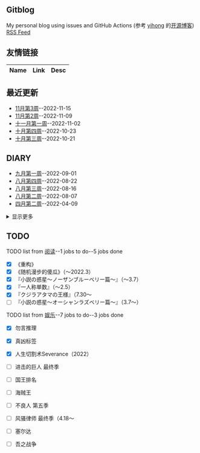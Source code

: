 ## Gitblog
My personal blog using issues and GitHub Actions (参考 [yihong](https://github.com/yihong0618) 的[开源博客](https://github.com/yihong0618/gitblog/issues/177))
[RSS Feed](https://raw.githubusercontent.com/wjianbo/blog-data/main/feed.xml)
## 友情链接
| Name | Link | Desc | 
 | ---- | ---- | ---- |
## 最近更新
- [11月第3周](https://github.com/wjianbo/blog-data/issues/33)--2022-11-15
- [11月第2周](https://github.com/wjianbo/blog-data/issues/32)--2022-11-09
- [十一月第一周](https://github.com/wjianbo/blog-data/issues/31)--2022-11-02
- [十月第四周](https://github.com/wjianbo/blog-data/issues/30)--2022-10-23
- [十月第三周](https://github.com/wjianbo/blog-data/issues/29)--2022-10-21
## DIARY
- [九月第一周](https://github.com/wjianbo/blog-data/issues/22)--2022-09-01
- [八月第四周](https://github.com/wjianbo/blog-data/issues/20)--2022-08-22
- [八月第三周](https://github.com/wjianbo/blog-data/issues/19)--2022-08-16
- [八月第二周](https://github.com/wjianbo/blog-data/issues/16)--2022-08-07
- [四月第二周](https://github.com/wjianbo/blog-data/issues/13)--2022-04-09
<details><summary>显示更多</summary>

- [三月第四周](https://github.com/wjianbo/blog-data/issues/11)--2022-03-31
- [周记3-3](https://github.com/wjianbo/blog-data/issues/8)--2022-03-22
- [周记3-2](https://github.com/wjianbo/blog-data/issues/6)--2022-03-13
</details>

## TODO
TODO list from [阅读](https://github.com/wjianbo/blog-data/issues/5)--1 jobs to do--5 jobs done
- [x] 《重构》
- [x] 《随机漫步的傻瓜》（～2022.3）
- [x] 『小説の惑星〜ノーザンブルーベリー篇～』（～3.7）
- [x] 『一人称単数』（～2.5）
- [x] 『クジラアタマの王様』（7.30〜
- [ ] 『小説の惑星〜オーシャンラズベリー篇～』（3.7〜）

TODO list from [娱乐](https://github.com/wjianbo/blog-data/issues/2)--7 jobs to do--3 jobs done
- [x] 勿言推理
- [x] 真凶标签
- [x] 人生切割术Severance（2022）
- [ ] 进击的巨人 最终季
- [ ] 国王排名
- [ ] 海贼王
- [ ] 不良人 第五季
- [ ] 风骚律师 最终季（4.18～
- [ ] 塞尔达
- [ ] 吾之战争

